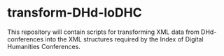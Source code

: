 # transform-DHd-IoDHC

This repository will contain scripts for transforming XML data from DHd-conferences into the XML structures required by the Index of Digital Humanities Conferences.


